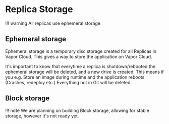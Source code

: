 # Replica Storage

!!! warning
    All replicas use ephemeral storage

## Ephemeral storage

Ephemeral storage is a temporary disc storage created for all Replicas in Vapor Cloud.
This gives a way to store the application on Vapor Cloud.

It's important to know that everytime a replica is shutdown/rebooted the ephemeral storage
will be deleted, and a new drive is created. This means if you e.g. Store an image during runtime
and the application reboots (Crashes, redeploy etc.) Everything not in Git will be deleted.

## Block storage

!!! note
    We are planning on building Block storage, allowing for stable storage, however it's not ready yet.
